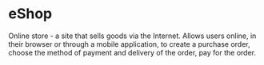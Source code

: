 # eShop
Online store - a site that sells goods via the Internet. Allows users online, in their browser or through a mobile application, to create a purchase order, choose the method of payment and delivery of the order, pay for the order.
